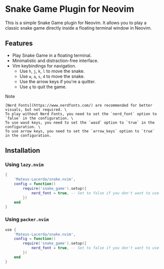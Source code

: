 # Snake Game Plugin for Neovim

This is a simple Snake Game plugin for Neovim. It allows you to play a classic snake game directly inside a floating terminal window in Neovim.

## Features

- Play Snake Game in a floating terminal.
- Minimalistic and distraction-free interface.
- Vim keybindings for navigation.
    - Use `h`, `j`, `k`, `l` to move the snake.
    - Use `w`, `a`, `s`, `d` to move the snake.
    - Use the arrow keys if you're a quitter.
    - Use `q` to quit the game.

> [!NOTE]
    [Nerd Fonts](https://www.nerdfonts.com/) are recommended for better visuals, but not required. \
    To play without Nerd Fonts, you need to set the `nerd_font` option to `false` in the configuration. \
    To use wasd keys, you need to set the `wasd` option to `true` in the configuration. \
    To use arrow keys, you need to set the `arrow_keys` option to `true` in the configuration.

## Installation

### Using `lazy.nvim`

```lua
{
    'Mateus-Lacerda/snake.nvim',
    config = function()
        require('snake_game').setup({
            nerd_font = true, -- Set to false if you don't want to use Nerd Fonts
        })
    end
}
```

### Using `packer.nvim`

```lua
use {
    'Mateus-Lacerda/snake.nvim',
    config = function()
        require('snake_game').setup({
            nerd_font = true, -- Set to false if you don't want to use Nerd Fonts
        })
    end
}
```

